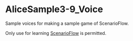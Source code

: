 # AliceSample3-9_Voice
Sample voices for making a sample game of ScenarioFlow.

Only use for learning [ScenarioFlow](https://github.com/ItoAkira2023/ScenarioFlow) is permitted.
